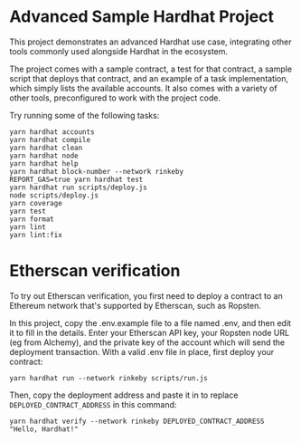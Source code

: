 # Advanced Sample Hardhat Project

This project demonstrates an advanced Hardhat use case, integrating other tools commonly used alongside Hardhat in the ecosystem.

The project comes with a sample contract, a test for that contract, a sample script that deploys that contract, and an example of a task implementation, which simply lists the available accounts. It also comes with a variety of other tools, preconfigured to work with the project code.

Try running some of the following tasks:

```shell
yarn hardhat accounts
yarn hardhat compile
yarn hardhat clean
yarn hardhat node
yarn hardhat help
yarn hardhat block-number --network rinkeby
REPORT_GAS=true yarn hardhat test
yarn hardhat run scripts/deploy.js
node scripts/deploy.js
yarn coverage
yarn test
yarn format
yarn lint
yarn lint:fix
```

# Etherscan verification

To try out Etherscan verification, you first need to deploy a contract to an Ethereum network that's supported by Etherscan, such as Ropsten.

In this project, copy the .env.example file to a file named .env, and then edit it to fill in the details. Enter your Etherscan API key, your Ropsten node URL (eg from Alchemy), and the private key of the account which will send the deployment transaction. With a valid .env file in place, first deploy your contract:

```shell
yarn hardhat run --network rinkeby scripts/run.js
```

Then, copy the deployment address and paste it in to replace `DEPLOYED_CONTRACT_ADDRESS` in this command:

```shell
yarn hardhat verify --network rinkeby DEPLOYED_CONTRACT_ADDRESS "Hello, Hardhat!"
```
